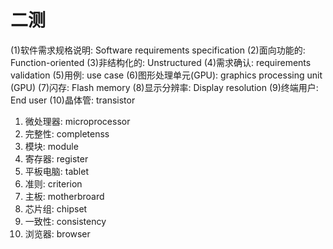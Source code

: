 # 二测

(1)软件需求规格说明: Software requirements specification
(2)面向功能的: Function-oriented
(3)非结构化的: Unstructured
(4)需求确认: requirements validation
(5)用例: use case
(6)图形处理单元(GPU): graphics processing unit (GPU)
(7)闪存: Flash memory
(8)显示分辨率: Display resolution
(9)终端用户: End user
(10)晶体管: transistor

1. 微处理器: microprocessor
2. 完整性: completenss
3. 模块: module
4. 寄存器: register
5. 平板电脑: tablet
6. 准则: criterion
7. 主板: motherbroard
8. 芯片组: chipset
9. 一致性: consistency
10. 浏览器: browser
